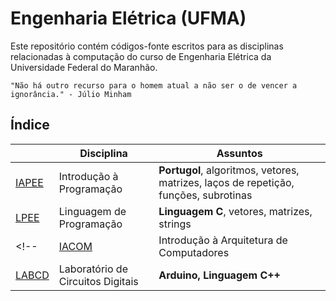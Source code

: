 # Engenharia Elétrica (UFMA)

Este repositório contém códigos-fonte escritos para as disciplinas relacionadas à computação do curso de Engenharia Elétrica da Universidade Federal do Maranhão.

    "Não há outro recurso para o homem atual a não ser o de vencer a ignorância." - Júlio Minham
    
## Índice

|     | Disciplina  | Assuntos       |
| --- | ----------- | ---------------|
| [IAPEE](https://github.com/thearthurlima/EngenhariaEletrica/tree/main/IAPEE) | Introdução à Programação | **Portugol**, algoritmos, vetores, matrizes, laços de repetição, funções, subrotinas |
| [LPEE](https://github.com/thearthurlima/EngenhariaEletrica/tree/main/LPEE) | Linguagem de Programação | **Linguagem C**, vetores, matrizes, strings |
<!-- | [IACOM](https://github.com/thearthurlima/EngenhariaEletrica/tree/main/IACOM) | Introdução à Arquitetura de Computadores | **Assembly, Linguagem C**, PIC16F84A | -->
| [LABCD](https://github.com/thearthurlima/EngenhariaEletrica/tree/main/LABCD) | Laboratório de Circuitos Digitais | **Arduino, Linguagem C++** |
